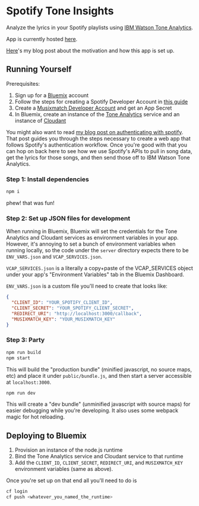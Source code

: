 # Spotify Tone Insights

Analyze the lyrics in your Spotify playlists using
[IBM Watson Tone Analytics][ta].

App is currently hosted [here][app].

[Here][blog]'s my blog post about the motivation and how this app is set up.

## Running Yourself

Prerequisites:

  1. Sign up for a [Bluemix][bx] account
  1. Follow the steps for creating a Spotify Developer Account in [this guide][sa]
  1. Create a [Musixmatch Developer Account][mx] and get an App Secret
  1. In Bluemix, create an instance of the [Tone Analytics][ta] service and an
     instance of [Cloudant][cd]
     
You might also want to read [my blog post on authenticating with spotify][sblog].
That post guides you through the steps necessary to create a web app that
follows Spotify's authentication workflow. Once you're good with that you can
hop on back here to see how we use Spotify's APIs to pull in song data, get
the lyrics for those songs, and then send those off to IBM Watson Tone Analytics.

### Step 1: Install dependencies

```sh
npm i
```

phew! that was fun!

### Step 2: Set up JSON files for development

When running in Bluemix, Bluemix will set the credentials for the Tone Analytics
and Cloudant services as environment variables in your app. However, it's
annoying to set a bunch of environment variables when running locally, so the
code under the `server` directory expects there to be `ENV_VARS.json` and
`VCAP_SERVICES.json`.

`VCAP_SERVICES.json` is a literally a copy+paste of the VCAP_SERVICES object
under your app's "Environment Variables" tab in the Bluemix Dashboard.

`ENV_VARS.json` is a custom file you'll need to create that looks like:

```json
{
  "CLIENT_ID": "YOUR_SPOTIFY_CLIENT_ID",
  "CLIENT_SECRET": "YOUR_SPOTIFY_CLIENT_SECRET",
  "REDIRECT_URI": "http://localhost:3000/callback",
  "MUSIXMATCH_KEY": "YOUR_MUSIXMATCH_KEY"
}
```

### Step 3: Party

```sh
npm run build
npm start
```

This will build the "production bundle" (minified javascript, no source maps,
etc) and place it under `public/bundle.js`, and then start a server accessible
at `localhost:3000`.

```sh
npm run dev
```

This will create a "dev bundle" (unminified javascript with source maps) for
easier debugging while you're developing. It also uses some webpack magic for
hot reloading.

## Deploying to Bluemix

  1. Provision an instance of the node.js runtime
  1. Bind the Tone Analytics service and Cloudant service to that runtime
  1. Add the `CLIENT_ID`, `CLIENT_SECRET`, `REDIRECT_URI`, and `MUSIXMATCH_KEY`
     environment variables (same as above).
     
Once you're set up on that end all you'll need to do is

```sh
cf login
cf push <whatever_you_named_the_runtime>
```

[app]:   http://spotifyinsights.mybluemix.net
[blog]:  http://jkaufman.io/spotify-tone-insights
[ta]:    http://www.ibm.com/smarterplanet/us/en/ibmwatson/developercloud/tone-analyzer.html
[bx]:    https://bluemix.net
[sa]:    https://developer.spotify.com/web-api/authorization-guide/
[mx]:    https://developer.musixmatch.com/
[cd]:    https://cloudant.com/
[sblog]: http://jkaufman.io/spotify-auth-react-router/

